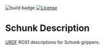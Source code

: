 ![build badge](https://github.com/SCHUNK-SE-Co-KG/schunk_description/actions/workflows/industrial_ci_noetic_action.yml/badge.svg)
[![License](https://img.shields.io/badge/License-GPLv3-orange)](https://opensource.org/licenses/gpl-license)

# Schunk Description

[URDF](https://wiki.ros.org/urdf) ROS1 descriptions for Schunk grippers.
